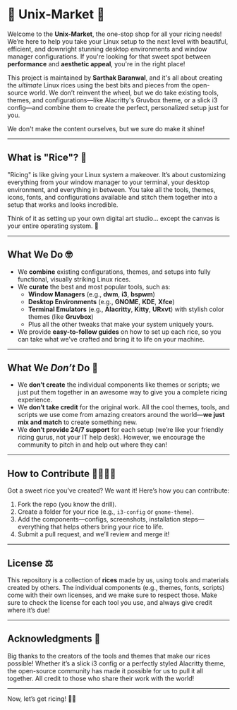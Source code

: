 # 🎨 Unix-Market 🍚

Welcome to the **Unix-Market**, the one-stop shop for all your ricing needs! We’re here to help you take your Linux setup to the next level with beautiful, efficient, and downright stunning desktop environments and window manager configurations. If you're looking for that sweet spot between **performance** and **aesthetic appeal**, you're in the right place!

This project is maintained by **Sarthak Baranwal**, and it's all about creating the *ultimate* Linux rices using the best bits and pieces from the open-source world. We don’t reinvent the wheel, but we do take existing tools, themes, and configurations—like Alacritty's Gruvbox theme, or a slick i3 config—and combine them to create the perfect, personalized setup just for you.

We don't make the content ourselves, but we sure do make it shine!

---

## What is "Rice"? 🍚

"Ricing" is like giving your Linux system a makeover. It’s about customizing everything from your window manager to your terminal, your desktop environment, and everything in between. You take all the tools, themes, icons, fonts, and configurations available and stitch them together into a setup that works and looks incredible.

Think of it as setting up your own digital art studio… except the canvas is your entire operating system. 🎨

---

## What We Do 🤓

- We **combine** existing configurations, themes, and setups into fully functional, visually striking Linux rices.
- We **curate** the best and most popular tools, such as:
  - **Window Managers** (e.g., **dwm**, **i3**, **bspwm**)
  - **Desktop Environments** (e.g., **GNOME**, **KDE**, **Xfce**)
  - **Terminal Emulators** (e.g., **Alacritty**, **Kitty**, **URxvt**) with stylish color themes (like **Gruvbox**)
  - Plus all the other tweaks that make your system uniquely yours.
- We provide **easy-to-follow guides** on how to set up each rice, so you can take what we’ve crafted and bring it to life on your machine.

---

## What We *Don’t* Do 🚫

- We **don’t create** the individual components like themes or scripts; we just put them together in an awesome way to give you a complete ricing experience.
- We **don’t take credit** for the original work. All the cool themes, tools, and scripts we use come from amazing creators around the world—**we just mix and match** to create something new.
- We **don’t provide 24/7 support** for each setup (we’re like your friendly ricing gurus, not your IT help desk). However, we encourage the community to pitch in and help out where they can!

---

## How to Contribute 👩‍💻👨‍💻

Got a sweet rice you’ve created? We want it! Here’s how you can contribute:

1. Fork the repo (you know the drill).
2. Create a folder for your rice (e.g., `i3-config` or `gnome-theme`).
3. Add the components—configs, screenshots, installation steps—everything that helps others bring your rice to life.
4. Submit a pull request, and we’ll review and merge it!

---

## License ⚖️

This repository is a collection of **rices** made by us, using tools and materials created by others. The individual components (e.g., themes, fonts, scripts) come with their own licenses, and we make sure to respect those. Make sure to check the license for each tool you use, and always give credit where it’s due!

---

## Acknowledgments 🙏

Big thanks to the creators of the tools and themes that make our rices possible! Whether it’s a slick i3 config or a perfectly styled Alacritty theme, the open-source community has made it possible for us to pull it all together. All credit to those who share their work with the world!

---

Now, let’s get ricing! 🌱✨
